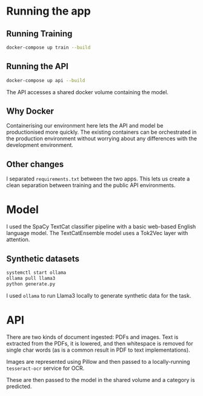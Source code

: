 # Running the app

## Running Training
```sh
docker-compose up train --build
```

## Running the API
```sh
docker-compose up api --build
```

The API accesses a shared docker volume containing the model.

## Why Docker
Containerising our environment here lets the API and model be productionised more quickly. The existing containers can be orchestrated in the production environment without worrying about any differences with the development environment.

## Other changes
I separated `requirements.txt` between the two apps. This lets us create a clean separation between training and the public API environments.

# Model

I used the SpaCy TextCat classifier pipeline with a basic web-based English language model. The TextCatEnsemble model uses a Tok2Vec layer with attention. 

## Synthetic datasets

```sh
systemctl start ollama
ollama pull llama3
python generate.py
```

I used `ollama` to run Llama3 locally to generate synthetic data for the task.

# API

There are two kinds of document ingested: PDFs and images. Text is extracted from the PDFs, it is lowered, and then whitespace is removed for single char words (as is a common result in PDF to text implementations).

Images are represented using Pillow and then passed to a locally-running `tesseract-ocr` service for OCR.

These are then passed to the model in the shared volume and a category is predicted.
